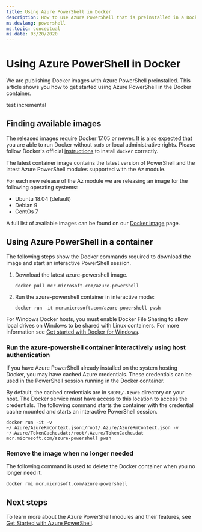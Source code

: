 ```yaml
---
title: Using Azure PowerShell in Docker
description: How to use Azure PowerShell that is preinstalled in a Docker image.
ms.devlang: powershell
ms.topic: conceptual
ms.date: 03/20/2020
---
```


# Using Azure PowerShell in Docker

We are publishing Docker images with Azure PowerShell preinstalled. This article shows you how to
get started using Azure PowerShell in the Docker container.

test incremental

## Finding available images

The released images require Docker 17.05 or newer. It is also expected that you are able to run
Docker without `sudo` or local administrative rights. Please follow Docker's official
[instructions][install] to install `docker` correctly.

The latest container image contains the latest version of PowerShell and the latest Azure PowerShell
modules supported with the Az module.

For each new release of the Az module we are releasing an image for the following operating systems:

- Ubuntu 18.04 (default)
- Debian 9
- CentOs 7

A full list of available images can be found on our [Docker image][az image] page.

## Using Azure PowerShell in a container

The following steps show the Docker commands required to download the image and start an interactive
PowerShell session.

1. Download the latest azure-powershell image.

   ```console
   docker pull mcr.microsoft.com/azure-powershell
   ```

1. Run the azure-powershell container in interactive mode:

   ```console
   docker run -it mcr.microsoft.com/azure-powershell pwsh
   ```

For Windows Docker hosts, you must enable Docker File Sharing to allow local drives on Windows to be shared with Linux containers. For more information see [Get started with Docker for Windows][file-sharing].

### Run the azure-powershell container interactively using host authentication

If you have Azure PowerShell already installed on the system hosting Docker, you may have cached
Azure credentials. These credentials can be used in the PowerShell session running in the Docker
container.

By default, the cached credentials are in `$HOME/.Azure` directory on your host. The Docker service
must have access to this location to access the credentials. The following command starts the
container with the credential cache mounted and starts an interactive PowerShell session.

```console
docker run -it -v ~/.Azure/AzureRmContext.json:/root/.Azure/AzureRmContext.json -v ~/.Azure/TokenCache.dat:/root/.Azure/TokenCache.dat mcr.microsoft.com/azure-powershell pwsh
```

### Remove the image when no longer needed

The following command is used to delete the Docker container when you no longer need it.

```console
docker rmi mcr.microsoft.com/azure-powershell
```

## Next steps

To learn more about the Azure PowerShell modules and their features, see
[Get Started with Azure PowerShell](get-started-azureps.md).

<!-- link references -->
[install]: https://docs.docker.com/engine/installation/
[powershell image]: https://hub.docker.com/_/microsoft-powershell
[az image]: https://hub.docker.com/_/microsoft-azure-powershell
[file-sharing]: https://docs.docker.com/docker-for-windows/#file-sharing
